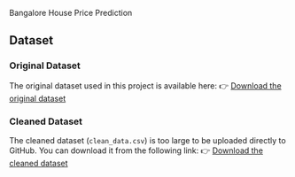 
Bangalore House Price Prediction
## Dataset

### Original Dataset
The original dataset used in this project is available here:
👉 [Download the original dataset](https://www.kaggle.com/datasets/amitabhajoy/bengaluru-house-price-data)

### Cleaned Dataset
The cleaned dataset (`clean_data.csv`) is too large to be uploaded directly to GitHub. You can download it from the following link:
👉 [Download the cleaned dataset](https://drive.google.com/file/d/1dxBeLzhAUktue3IANjpzR2ANYqXQYN1U/view?usp=drive_link)

